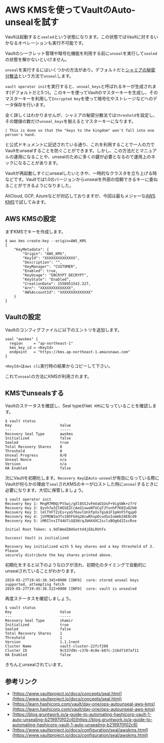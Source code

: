 # AWS KMSを使ってVaultのAuto-unsealを試す
Vaultは起動すると`sealed`という状態になります。この状態ではVaultに対するいかなるオペレーションも実行不可能です。

Vaultのシークレット管理や暗号化機能を利用する前に`unseal`を実行して`sealed`の状態を解かないといけません。

`unseal`を実行するにはいくつかの方法があり。デフォルトだと[シャミアの秘密分散法](http://kimh.github.io/blog/jp/security/protect-your-secret-key-with-shamirs-secret-sharing-jp/)という方法で`unseal`します。

`vault operator init`を実行すると、`unseal_keys`と呼ばれるキーが生成されます(デフォルトだと5つ)。このキーを使ってVaultのマスターキーを生成し、そのマスターキーを利用して`Encrypted Key`を使って暗号化やストレージなどへのデータ保存を行います。

全く詳しくはわかりませんが、シャミアの秘密分散法では`threshold`を設定し、その閾値の数だけ`unseal_keys`を揃えるとマスターキーになります。

```
| This is done so that the "keys to the kingdom" won't fall into one person's hand. 
```

と公式ドキュメントに記述されている通り、これを利用することで一人の力でVaultをunsealすることを防ぐことができます。しかし、この方法だとマニュアルの運用になることや、unsealのために多くの鍵が必要となるので運用上のネックになることがあります。

Vaultが再起動しすぐにunsealしたいときや、一時的なクラスタを立ち上げる時などです。Vaultでは1.0のバージョンからunsealを外部の信頼できるキーに委ねることができるようになりました。

AliCloud, GCP, Azureなどが対応しておりますが、今回は最もメジャーな[AWS KMS](https://aws.amazon.com/kms/)で試してみます。

## AWS KMSの設定
まずKMSでキーを作成します。
```console
$ aws kms create-key --origin=AWS_KMS
{
    "KeyMetadata": {
        "Origin": "AWS_KMS",
        "KeyId": "XXXXXXXXXXXXXX",
        "Description": "",
        "KeyManager": "CUSTOMER",
        "Enabled": true,
        "KeyUsage": "ENCRYPT_DECRYPT",
        "KeyState": "Enabled",
        "CreationDate": 1558951542.327,
        "Arn": "XXXXXXXXXXXXXX",
        "AWSAccountId": "XXXXXXXXXXXXXX"
    }
}
```

## Vaultの設定
Vaultのコンフィグファイルに以下のエントリを追加します。
```hcl
seal "awskms" {
  region     = "ap-northeast-1"
  kms_key_id = <KeyId>
  endpoint   = "https://kms.ap-northeast-1.amazonaws.com"
}
```
`<KeyId>`は`aws cli`実行時の結果からコピーして下さい。

これで`unseal`の方法にKMSが利用されます。

## KMSでunsealsする
Vaultのステータスを確認し、Seal typeが`AWS KMS`になっていることを確認します。
```console
$ vault status                                                                      
Key                      Value
---                      -----
Recovery Seal Type       awskms
Initialized              false
Sealed                   true
Total Recovery Shares    0
Threshold                0
Unseal Progress          0/0
Unseal Nonce             n/a
Version                  n/a
HA Enabled               false
```

次にVaultを初期化します。`Recovery Key`は`Auto-unseal`が有効になっている際にVaultが何らかの理由で`seal`されKMSのキーがロストした時に`unseal`するときに必要になります。大切に保管しましょう。
```console
$ vault operator init
Recovery Key 1: MngM7M0Q/PtSwj/gXl8SSJvFmVaO1UsF+9igSWk+z7rV
Recovery Key 2: 8yvh7w3ZlHGSEZCcAeG1xwoNTUCqTJYvnhP7K0ZuO2kN
Recovery Key 3: lmlTVFTZzEs+yaSf6avlUnXfpXx7gsA1F1pHnF5fqypO
Recovery Key 4: jUYMUW3a3Tv18hFGXq2AcwRhxpDcudSoIommbZ4E0cd9
Recovery Key 5: iM0IlnsIT44U7iGQ3H/qJbHX4XC2sclsBOg6d2IscRve

Initial Root Token: s.9dlWedZAHSottd4jEbLRUtFx

Success! Vault is initialized

Recovery key initialized with 5 key shares and a key threshold of 3. Please
securely distribute the key shares printed above.
```
初期化をすると以下のようなログが流れ、初期化のタイミングで自動的にunsealされていることがわかります。
```
2019-05-27T19:45:38.345+0900 [INFO]  core: stored unseal keys supported, attempting fetch
2019-05-27T19:45:38.522+0900 [INFO]  core: vault is unsealed
```

再度ステータスを確認しましょう。
```console
$ vault status
Key                      Value
---                      -----
Recovery Seal Type       shamir
Initialized              true
Sealed                   false
Total Recovery Shares    1
Threshold                1
Version                  1.1.1+ent
Cluster Name             vault-cluster-22fcf209
Cluster ID               9c537d9c-c37b-8c0e-b07c-216d7107af11
HA Enabled               false
```
きちんとunsealされています。

## 参考リンク
* [https://www.vaultproject.io/docs/concepts/seal.html](https://www.vaultproject.io/docs/concepts/seal.html)
* [https://learn.hashicorp.com/vault/day-one/ops-autounseal-aws-kms](https://learn.hashicorp.com/vault/day-one/ops-autounseal-aws-kms)
* [https://blog.gruntwork.io/a-guide-to-automating-hashicorp-vault-1-auto-unsealing-b219970f02c6](https://blog.gruntwork.io/a-guide-to-automating-hashicorp-vault-1-auto-unsealing-b219970f02c6)
* [https://www.vaultproject.io/docs/configuration/seal/awskms.html](https://www.vaultproject.io/docs/configuration/seal/awskms.html)
